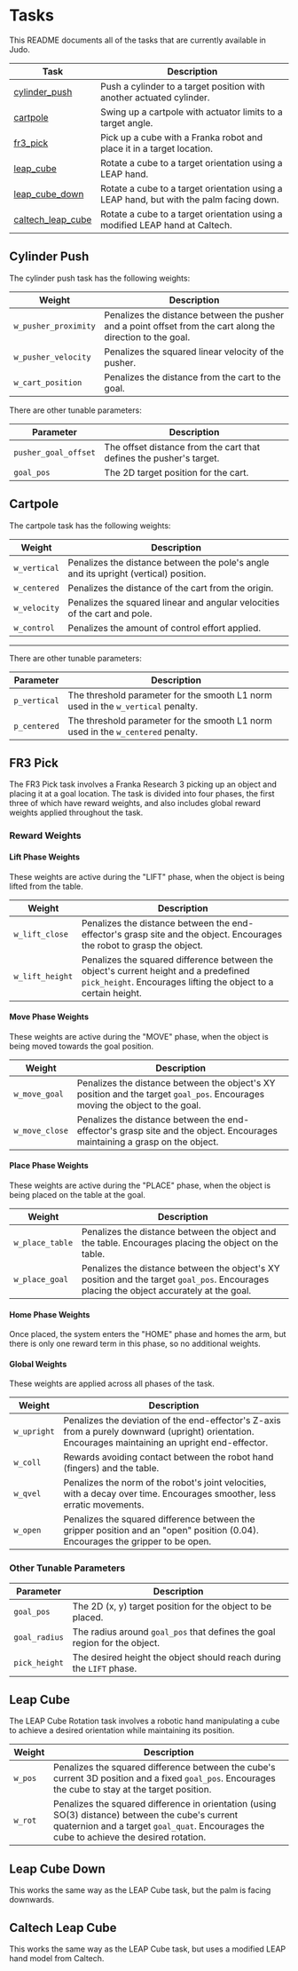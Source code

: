 # Tasks
This README documents all of the tasks that are currently available in Judo.

| Task | Description |
| ---- | ----------- |
| [cylinder_push](#cylinder-push) | Push a cylinder to a target position with another actuated cylinder. |
| [cartpole](#cartpole) | Swing up a cartpole with actuator limits to a target angle. |
| [fr3_pick](#fr3-pick) | Pick up a cube with a Franka robot and place it in a target location. |
| [leap_cube](#leap-cube) | Rotate a cube to a target orientation using a LEAP hand. |
| [leap_cube_down](#leap-cube-down) | Rotate a cube to a target orientation using a LEAP hand, but with the palm facing down. |
| [caltech_leap_cube](#caltech-leap-cube) | Rotate a cube to a target orientation using a modified LEAP hand at Caltech. |

## Cylinder Push
The cylinder push task has the following weights:

| Weight | Description |
| ------ | ----------- |
| `w_pusher_proximity` | Penalizes the distance between the pusher and a point offset from the cart along the direction to the goal. |
| `w_pusher_velocity` | Penalizes the squared linear velocity of the pusher. |
| `w_cart_position` | Penalizes the distance from the cart to the goal. |

There are other tunable parameters:

| Parameter | Description |
| --------- | ----------- |
| `pusher_goal_offset` | The offset distance from the cart that defines the pusher's target. |
| `goal_pos` | The 2D target position for the cart. |

## Cartpole
The cartpole task has the following weights:

| Weight | Description |
| ------ | ----------- |
| `w_vertical` | Penalizes the distance between the pole's angle and its upright (vertical) position. |
| `w_centered` | Penalizes the distance of the cart from the origin. |
| `w_velocity` | Penalizes the squared linear and angular velocities of the cart and pole. |
| `w_control` | Penalizes the amount of control effort applied. |

---

There are other tunable parameters:

| Parameter | Description |
| --------- | ----------- |
| `p_vertical` | The threshold parameter for the smooth L1 norm used in the `w_vertical` penalty. |
| `p_centered` | The threshold parameter for the smooth L1 norm used in the `w_centered` penalty. |

## FR3 Pick
The FR3 Pick task involves a Franka Research 3 picking up an object and placing it at a goal location. The task is divided into four phases, the first three of which have reward weights, and also includes global reward weights applied throughout the task.

### Reward Weights

#### Lift Phase Weights
These weights are active during the "LIFT" phase, when the object is being lifted from the table.

| Weight | Description |
| ------ | ----------- |
| `w_lift_close` | Penalizes the distance between the end-effector's grasp site and the object. Encourages the robot to grasp the object. |
| `w_lift_height` | Penalizes the squared difference between the object's current height and a predefined `pick_height`. Encourages lifting the object to a certain height. |

#### Move Phase Weights
These weights are active during the "MOVE" phase, when the object is being moved towards the goal position.

| Weight | Description |
| ------ | ----------- |
| `w_move_goal` | Penalizes the distance between the object's XY position and the target `goal_pos`. Encourages moving the object to the goal. |
| `w_move_close` | Penalizes the distance between the end-effector's grasp site and the object. Encourages maintaining a grasp on the object. |

#### Place Phase Weights
These weights are active during the "PLACE" phase, when the object is being placed on the table at the goal.

| Weight | Description |
| ------ | ----------- |
| `w_place_table` | Penalizes the distance between the object and the table. Encourages placing the object on the table. |
| `w_place_goal` | Penalizes the distance between the object's XY position and the target `goal_pos`. Encourages placing the object accurately at the goal. |

#### Home Phase Weights
Once placed, the system enters the "HOME" phase and homes the arm, but there is only one reward term in this phase, so no additional weights.

#### Global Weights
These weights are applied across all phases of the task.

| Weight | Description |
| ------ | ----------- |
| `w_upright` | Penalizes the deviation of the end-effector's Z-axis from a purely downward (upright) orientation. Encourages maintaining an upright end-effector. |
| `w_coll` | Rewards avoiding contact between the robot hand (fingers) and the table. |
| `w_qvel` | Penalizes the norm of the robot's joint velocities, with a decay over time. Encourages smoother, less erratic movements. |
| `w_open` | Penalizes the squared difference between the gripper position and an "open" position (0.04). Encourages the gripper to be open. |

### Other Tunable Parameters

| Parameter | Description |
| --------- | ----------- |
| `goal_pos` | The 2D (x, y) target position for the object to be placed. |
| `goal_radius` | The radius around `goal_pos` that defines the goal region for the object. |
| `pick_height` | The desired height the object should reach during the `LIFT` phase. |

## Leap Cube
The LEAP Cube Rotation task involves a robotic hand manipulating a cube to achieve a desired orientation while maintaining its position.

| Weight | Description |
| ------ | ----------- |
| `w_pos` | Penalizes the squared difference between the cube's current 3D position and a fixed `goal_pos`. Encourages the cube to stay at the target position. |
| `w_rot` | Penalizes the squared difference in orientation (using SO(3) distance) between the cube's current quaternion and a target `goal_quat`. Encourages the cube to achieve the desired rotation. |

## Leap Cube Down
This works the same way as the LEAP Cube task, but the palm is facing downwards.

## Caltech Leap Cube
This works the same way as the LEAP Cube task, but uses a modified LEAP hand model from Caltech.
